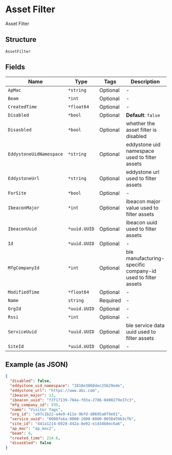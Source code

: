 
# Asset Filter

Asset Filter

## Structure

`AssetFilter`

## Fields

| Name | Type | Tags | Description |
|  --- | --- | --- | --- |
| `ApMac` | `*string` | Optional | - |
| `Beam` | `*int` | Optional | - |
| `CreatedTime` | `*float64` | Optional | - |
| `Disabled` | `*bool` | Optional | **Default**: `false` |
| `Disasbled` | `*bool` | Optional | whether the asset filter is disabled |
| `EddystoneUidNamespace` | `*string` | Optional | eddystone uid namespace used to filter assets |
| `EddystoneUrl` | `*string` | Optional | eddystone url used to filter assets |
| `ForSite` | `*bool` | Optional | - |
| `IbeaconMajor` | `*int` | Optional | ibeacon major value used to filter assets |
| `IbeaconUuid` | `*uuid.UUID` | Optional | ibeacon uuid used to filter assets |
| `Id` | `*uuid.UUID` | Optional | - |
| `MfgCompanyId` | `*int` | Optional | ble manufacturing-specific company-id used to filter assets |
| `ModifiedTime` | `*float64` | Optional | - |
| `Name` | `string` | Required | - |
| `OrgId` | `*uuid.UUID` | Optional | - |
| `Rssi` | `*int` | Optional | - |
| `ServiceUuid` | `*uuid.UUID` | Optional | ble service data uuid used to filter assets |
| `SiteId` | `*uuid.UUID` | Optional | - |

## Example (as JSON)

```json
{
  "disabled": false,
  "eddystone_uid_namespace": "2818e3868dec25629ede",
  "eddystone_url": "https://www.abc.com",
  "ibeacon_major": 13,
  "ibeacon_uuid": "f3f17139-704a-f03a-2786-0400279e37c3",
  "mfg_company_id": 935,
  "name": "Visitor Tags",
  "org_id": "a97c1b22-a4e9-411e-9bfd-d8695a0f9e61",
  "service_uuid": "0000fe6a-0000-1000-8000-0030459b3cfb",
  "site_id": "441a1214-6928-442a-8e92-e1d34b8ec6a6",
  "ap_mac": "ap_mac2",
  "beam": 6,
  "created_time": 214.6,
  "disasbled": false
}
```

